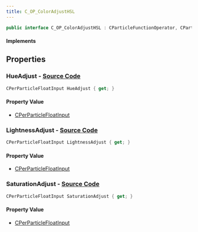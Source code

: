 ```yaml
---
title: C_OP_ColorAdjustHSL
---
```


```csharp
public interface C_OP_ColorAdjustHSL : CParticleFunctionOperator, CParticleFunction, ISchemaClass<CParticleFunction>, ISchemaClass<CParticleFunctionOperator>, ISchemaClass<C_OP_ColorAdjustHSL>, ISchemaField, ISchemaClass, INativeHandle
```

#### Implements

## Properties

### **HueAdjust** - [Source Code](https://github.com/swiftly-solution/swiftlys2/blob/main/managed/src/SwiftlyS2.Generated/Schemas/Interfaces/C_OP_ColorAdjustHSL.cs#L16)

```csharp
CPerParticleFloatInput HueAdjust { get; }
```

#### Property Value

- [CPerParticleFloatInput](/docs/api/shared/schemadefinitions/cperparticlefloatinput)

### **LightnessAdjust** - [Source Code](https://github.com/swiftly-solution/swiftlys2/blob/main/managed/src/SwiftlyS2.Generated/Schemas/Interfaces/C_OP_ColorAdjustHSL.cs#L20)

```csharp
CPerParticleFloatInput LightnessAdjust { get; }
```

#### Property Value

- [CPerParticleFloatInput](/docs/api/shared/schemadefinitions/cperparticlefloatinput)

### **SaturationAdjust** - [Source Code](https://github.com/swiftly-solution/swiftlys2/blob/main/managed/src/SwiftlyS2.Generated/Schemas/Interfaces/C_OP_ColorAdjustHSL.cs#L18)

```csharp
CPerParticleFloatInput SaturationAdjust { get; }
```

#### Property Value

- [CPerParticleFloatInput](/docs/api/shared/schemadefinitions/cperparticlefloatinput)

